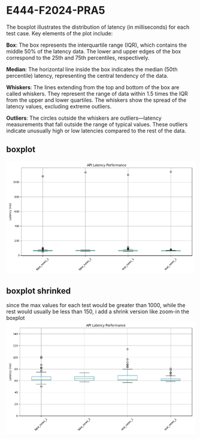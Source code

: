 # E444-F2024-PRA5

The boxplot illustrates the distribution of latency (in milliseconds) for each test case. Key elements of the plot include:

**Box**: The box represents the interquartile range (IQR), which contains the middle 50% of the latency data. The lower and upper edges of the box correspond to the 25th and 75th percentiles, respectively.

**Median**: The horizontal line inside the box indicates the median (50th percentile) latency, representing the central tendency of the data.

**Whiskers**: The lines extending from the top and bottom of the box are called whiskers. They represent the range of data within 1.5 times the IQR from the upper and lower quartiles. The whiskers show the spread of the latency values, excluding extreme outliers.

**Outliers**: The circles outside the whiskers are outliers—latency measurements that fall outside the range of typical values. These outliers indicate unusually high or low latencies compared to the rest of the data.

## boxplot
![alt text](results/boxplot/latency_boxplot.png)

## boxplot shrinked

since the max values for each test would be greater than 1000, while the rest would usually be less than 150, i add a shrink version like zoom-in the boxplot
![alt text](results/boxplot/latency_boxplot_shrink.png)
